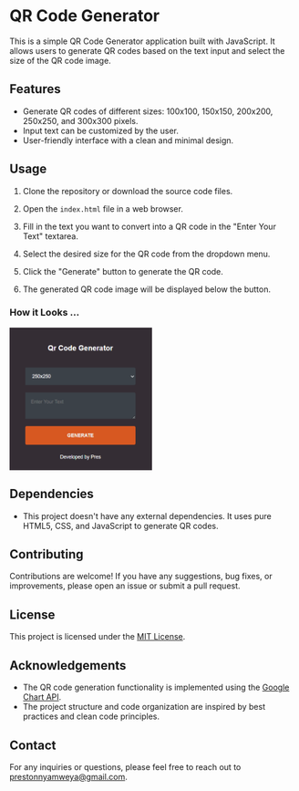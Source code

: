 # QR Code Generator

This is a simple QR Code Generator application built with JavaScript. It allows users to generate QR codes based on the text input and select the size of the QR code image.

## Features

- Generate QR codes of different sizes: 100x100, 150x150, 200x200, 250x250, and 300x300 pixels.
- Input text can be customized by the user.
- User-friendly interface with a clean and minimal design.

## Usage

1. Clone the repository or download the source code files.

2. Open the `index.html` file in a web browser.

3. Fill in the text you want to convert into a QR code in the "Enter Your Text" textarea.

4. Select the desired size for the QR code from the dropdown menu.

5. Click the "Generate" button to generate the QR code.

6. The generated QR code image will be displayed below the button.

### How it Looks ... 
<img src="./DEMO.PNG" width="250px" height="250px" align="center">

## Dependencies

- This project doesn't have any external dependencies. It uses pure HTML5, CSS, and JavaScript to generate QR codes.

## Contributing

Contributions are welcome! If you have any suggestions, bug fixes, or improvements, please open an issue or submit a pull request.

## License

This project is licensed under the [MIT License](LICENSE).

## Acknowledgements

- The QR code generation functionality is implemented using the [Google Chart API](https://developers.google.com/chart/infographics/docs/qr_codes).
- The project structure and code organization are inspired by best practices and clean code principles.

## Contact

For any inquiries or questions, please feel free to reach out to [prestonnyamweya@gmail.com](mailto:prestonnyamweya@gmail.com).

